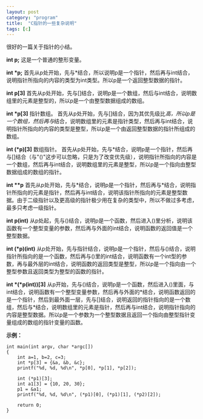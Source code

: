 ```yaml
---
layout: post
category: "program"
title:  "C指针的一些复杂说明"
tags: [c]
---
```



很好的一篇关于指针的小结。

**int p;**
这是一个普通的整形变量。

**int \*p;**
首先从p处开始，先与*结合，所以说明p是一个指针，然后再与int结合，说明指针所指向的内容的类型为int类型。所以p是一个返回整型数据的指针。

**int p[3]**
首先从p处开始，先与[]结合，说明p是一个数组，然后与int结合，说明数组里的元素是整型的，所以p是一个由整型数据组成的数组。

**int \*p[3]**
指针数组。
首先从p处开始，先与[]结合，因为其优先级比*高，所以p是一个数组，然后再与*结合，说明数组里的元素是指针类型，然后再与int结合，说明指针所指向的内容的类型是整型，所以p是一个由返回整型数据的指针所组成的数组。

**int (\*p)[3]**
数组指针。
首先从p处开始，先与*结合，说明p是一个指针，然后再与[]结合（与"()"这步可以忽略，只是为了改变优先级），说明指针所指向的内容是一个数组，然后再与int结合，说明数组里的元素是整型，所以p是一个指向由整型数据组成的数组的指针。

**int \*\*p**
首先从p处开始，先与\*结合，说明p是一个指针，然后再与\*结合，说明指针所指向的元素是指针，然后再与int结合，说明该指针所指向的元素是整型数据。由于二级指针以及更高级的指针极少用在复杂的类型中，所以不做过多考虑，最多只考虑一级指针。

**int p(int)**
从p处起，先与()结合，说明p是一个函数，然后进入()里分析，说明该函数有一个整型变量的参数，然后再与外面的int结合，说明函数的返回值是一个整型数据。

**int (\*p)(int)**
从p处开始，先与指针结合，说明p是一个指针，然后与()结合，说明指针所指向的是一个函数，然后再与()里的int结合，说明函数有一个int型的参数，再与最外层的int结合，说明函数的返回类型是整型，所以p是一个指向由一个整型参数且返回类型为整型的函数的指针。

**int \*(\*p(int))[3]**
从p开始，先与()结合，说明p是一个函数，然后进入()里面，与int结合，说明函数有一个整型变量参数，然后再与外面的\*结合，说明函数返回的是一个指针，然后到最外面一层，先与[]结合，说明返回的指针指向的是一个数组，然后与\*结合，说明数组里的元素是指针，然后再与int结合，说明指针指向的内容是整型数据。所以p是一个参数为一个整型数据且返回一个指向由整型指针变量组成的数组的指针变量的函数。


**示例：**

```
int main(int argv, char *argc[])
{
	int a=1, b=2, c=3;
	int *p[3] = {&a, &b, &c};
	printf("%d, %d, %d\n", *p[0], *p[1], *p[2]);

	int (*p1)[3];
	int a1[3] = {10, 20, 30};
	p1 = &a1;
	printf("%d, %d, %d\n", (*p1)[0], (*p1)[1], (*p2)[2]);

	return 0;
}
```